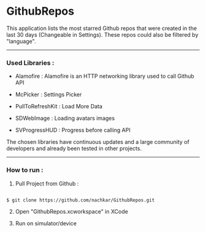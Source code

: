
# GithubRepos


This application lists the most starred Github repos that were created in the last 30 days (Changeable in Settings). These repos could also be filtered by "language".



---

### Used Libraries :

* Alamofire : Alamofire is an HTTP networking library used to call Github API

* McPicker : Settings Picker

* PullToRefreshKit : Load More Data

* SDWebImage : Loading avatars images

* SVProgressHUD : Progress before calling API



The chosen libraries have continuous updates and a large community of developers and already been tested in other projects.

---

### How to run :

1. Pull Project from Github :

```bash

$ git clone https://github.com/nachkar/GithubRepos.git

```

2. Open "GithubRepos.xcworkspace" in XCode

3. Run on simulator/device
